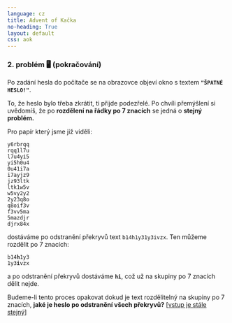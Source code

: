 ```yaml
---
language: cz
title: Advent of Kačka
no-heading: True
layout: default
css: aok
---
```


### 2. problém 🖥️ (pokračování)

Po zadání hesla do počítače se na obrazovce objeví okno s textem **`"ŠPATNÉ HESLO!"`**.

To, že heslo bylo třeba zkrátit, ti přijde podezřelé.
Po chvíli přemýšlení si uvědomíš, že po **rozdělení na řádky po 7 znacích** se jedná o **stejný problém.**

Pro papír který jsme již viděli:

<div class="language-plaintext highlighter-rouge"><div class="highlight"><pre class="highlight"><code><span class="gray">y6r</span>b<span class="blue">rqq</span>
<span class="blue">rqq</span>1<span class="orange">l7u</span>
<span class="orange">l7u</span>4<span class="blue">yi5</span>
<span class="blue">yi5</span>h<span class="orange">0u4</span>
<span class="orange">0u4</span>1<span class="blue">i7a</span>
<span class="blue">i7a</span>y<span class="orange">jz9</span>
<span class="orange">jz9</span>3<span class="blue">ltk</span>
<span class="blue">ltk</span>1<span class="orange">w5v</span>
<span class="orange">w5v</span>y<span class="blue">2y2</span>
<span class="blue">2y2</span>3<span class="orange">q8o</span>
<span class="orange">q8o</span>i<span class="blue">f3v</span>
<span class="blue">f3v</span>v<span class="orange">5ma</span>
<span class="orange">5ma</span>z<span class="blue">djr</span>
<span class="blue">djr</span>x<span class="gray">84x</span>
</code></pre></div></div>

dostáváme po odstranění překryvů text `b14h1y31y3ivzx`. Ten můžeme rozdělit po 7 znacích:

<div class="language-plaintext highlighter-rouge"><div class="highlight"><pre class="highlight"><code><span class="gray">b14</span><strong>h</strong><span class="blue">1y3</span>
<span class="blue">1y3</span><strong>i</strong><span class="gray">vzx</span>
</code></pre></div></div>

a po odstranění překryvů dostáváme **`hi`**, což už na skupiny po 7 znacích dělit nejde.

Budeme-li tento proces opakovat dokud je text rozdělitelný na skupiny po 7 znacích, **jaké je heslo po odstranění všech překryvů?** [[vstup je stále stejný](/aok/12368642.in)]
